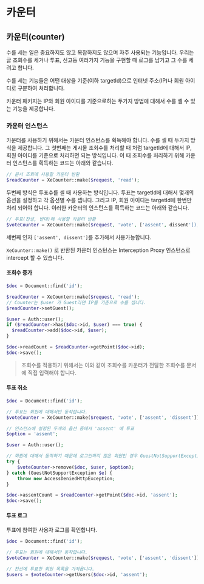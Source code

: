 # 카운터

## 카운터\(counter\)

수를 세는 일은 중요하지도 않고 복잡하지도 않으며 자주 사용되는 기능입니다. 우리는 글 조회수를 세거나 투표, 신고등 여러가지 기능을 구현할 때 로그를 남기고 그 수를 세려고 합니다.

수를 세는 기능들은 어떤 대상을 기준\(이하 targetId\)으로 인터넷 주소\(IP\)나 회원 아이디로 구분하여 처리합니다.

카운터 패키지는 IP와 회원 아이디를 기준으로하는 두가지 방법에 대해서 수를 셀 수 있는 기능을 제공합니다.

### 카운터 인스턴스

카운터를 사용하기 위해서는 카운터 인스턴스를 획득해야 합니다. 수를 셀 때 두가지 방식을 제공합니다. 그 첫번째는 게시물 조회수를 처리할 때 처럼 targetId에 대해서 IP, 회원 아이디를 기준으로 처리하면 되는 방식입니다. 이 때 조회수를 처리하기 위해 카운터 인스턴스를 획득하는 코드는 아래와 같습니다.

```php
// 문서 조회에 사용할 카운터 반환
$readCounter = XeCounter::make($request, 'read');
```

두번째 방식은 투표수를 셀 때 사용하는 방식입니다. 투표는 targetId에 대해서 몇개의 옵션을 설정하고 각 옵션별 수를 셉니다. 그리고 IP, 회원 아이디는 targetId에 한번만 처리 되어야 합니다. 이러한 카운터의 인스턴스를 획득하는 코드는 아래와 같습니다.

```php
// 투표(찬성, 반대)에 사용할 카운터 반환
$voteCounter = XeCounter::make($request, 'vote', ['assent', dissent']);
```

세번째 인자 `['assent', dissent']`를 추가해서 사용가능합니다.

`XeCounter::make()` 로 반환된 카운터 인스턴스는 Interception Proxy 인스턴스로 intercept 할 수 있습니다.

#### 조회수 증가

```php
$doc = Document::find('id');

$readCounter = XeCounter::make($request, 'read');
// Counter는 $user 가 Guest라면 IP를 기준으로 수를 셉니다.
$readCounter->setGuest();

$user = Auth::user();
if ($readCounter->has($doc->id, $user) === true) {
  $readCounter->add($doc->id, $user);
}

$doc->readCount = $readCounter->getPoint($doc->id);
$doc->save();
```

> 조회수를 적용하기 위해서는 이와 같이 조회수를 카운터가 전달한 조회수를 문서에 직접 입력해야 합니다.

#### 투표 취소

```php
$doc = Document::find('id');

// 투표는 회원에 대해서만 동작합니다.
$voteCounter = XeCounter::make($request, 'vote', ['assent', 'dissent']);

// 인스턴스에 설정된 두개의 옵션 중에서 'assent' 에 투표
$option = 'assent';

$user = Auth::user();

// 회원에 대해서 동작하기 때문에 로그인하지 않은 회원인 경우 GuestNotSupportException 발생
try {
    $voteCounter->remove($doc, $user, $option);
} catch (GuestNotSupportException $e) {
    throw new AccessDeniedHttpException;
}

$doc->assentCount = $readCounter->getPoint($doc->id, 'assent');
$doc->save();
```

#### 투표 로그

투표에 참여한 사용자 로그를 확인합니다.

```php
$doc = Document::find('id');

// 투표는 회원에 대해서만 동작합니다.
$voteCounter = XeCounter::make($request, 'vote', ['assent', 'dissent']);

// 찬선에 투표한 회원 목록을 가져옵니다.
$users = $voteCounter->getUsers($doc->id, 'assent');
```

